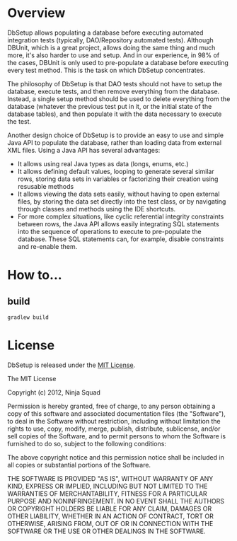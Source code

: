 # Overview

DbSetup allows populating a database before executing automated integration tests (typically, DAO/Repository automated tests). Although DBUnit, which is a great project, allows doing the same thing and much more, it's also harder to use and setup. And in our experience, in 98% of the cases, DBUnit is only used to pre-populate a database before executing every test method. This is the task on which DbSetup concentrates.

The philosophy of DbSetup is that DAO tests should not have to setup the database, execute tests, and then remove everything from the database. Instead, a single setup method should be used to delete everything from the database (whatever the previous test put in it, or the initial state of the database tables), and then populate it with the data necessary to execute the test.

Another design choice of DbSetup is to provide an easy to use and simple Java API to populate the database, rather than loading data from external XML files. Using a Java API has several advantages:

   - It allows using real Java types as data (longs, enums, etc.)
   - It allows defining default values, looping to generate several similar rows, storing data sets in variables or factorizing their creation using resusable methods
   - It allows viewing the data sets easily, without having to open external files, by storing the data set directly into the test class, or by navigating through classes and methods using the IDE shortcuts.
   - For more complex situations, like cyclic referential integrity constraints between rows, the Java API allows easily integrating SQL statements into the sequence of operations to execute to pre-populate the database. These SQL statements can, for example, disable constraints and re-enable them.

# How to...
## build
    gradlew build

    
# License

DbSetup is released under the [MIT License](http://en.wikipedia.org/wiki/MIT_License).

The MIT License

Copyright (c) 2012, Ninja Squad

Permission is hereby granted, free of charge, to any person obtaining a copy
of this software and associated documentation files (the "Software"), to deal
in the Software without restriction, including without limitation the rights
to use, copy, modify, merge, publish, distribute, sublicense, and/or sell
copies of the Software, and to permit persons to whom the Software is
furnished to do so, subject to the following conditions:

The above copyright notice and this permission notice shall be included in
all copies or substantial portions of the Software.

THE SOFTWARE IS PROVIDED "AS IS", WITHOUT WARRANTY OF ANY KIND, EXPRESS OR
IMPLIED, INCLUDING BUT NOT LIMITED TO THE WARRANTIES OF MERCHANTABILITY,
FITNESS FOR A PARTICULAR PURPOSE AND NONINFRINGEMENT. IN NO EVENT SHALL THE
AUTHORS OR COPYRIGHT HOLDERS BE LIABLE FOR ANY CLAIM, DAMAGES OR OTHER
LIABILITY, WHETHER IN AN ACTION OF CONTRACT, TORT OR OTHERWISE, ARISING FROM,
OUT OF OR IN CONNECTION WITH THE SOFTWARE OR THE USE OR OTHER DEALINGS IN
THE SOFTWARE.
